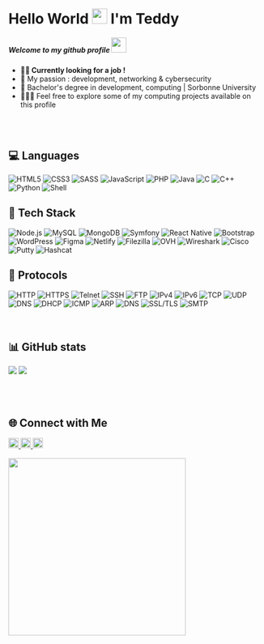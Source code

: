 <div id="header" align="left">
  <h1>Hello World <img src="https://media.giphy.com/media/hvRJCLFzcasrR4ia7z/giphy.gif" width="30px"/> I'm Teddy</h1>
  <!--<img src="https://komarev.com/ghpvc/?username=teddyfresnes&style=flat-square&color=blue" alt=""/>-->
  <h5>Welcome to my github profile <img src="https://media.giphy.com/media/WUlplcMpOCEmTGBtBW/giphy.gif" width="30"></h5>
  <ul>
    <li><strong>🕵🏻 Currently looking for a job !</strong></li>
    <li>📍 My passion : development, networking & cybersecurity</li>
    <li>🏫 Bachelor's degree in development, computing | Sorbonne University</li>
    <li>👨🏻‍💻 Feel free to explore some of my computing projects available on this profile</li>
  </ul>
  <br /><br />
  <h2>💻 Languages</h2>
  <img src="https://img.shields.io/badge/HTML5-E34F26?style=for-the-badge&logo=html5&logoColor=white" alt="HTML5">
  <img src="https://img.shields.io/badge/CSS3-1572B6?style=for-the-badge&logo=css3&logoColor=white" alt="CSS3">
  <img src="https://img.shields.io/badge/SASS-CC6699?style=for-the-badge&logo=sass&logoColor=white" alt="SASS">
  <img src="https://img.shields.io/badge/JavaScript-F7DF1E?style=for-the-badge&logo=javascript&logoColor=black" alt="JavaScript">
  <img src="https://img.shields.io/badge/PHP-777BB4?style=for-the-badge&logo=php&logoColor=white" alt="PHP">
  <img src="https://img.shields.io/badge/Java-007396?style=for-the-badge&logo=java&logoColor=white" alt="Java">
  <img src="https://img.shields.io/badge/C-A8B9CC?style=for-the-badge&logo=c&logoColor=white" alt="C">
  <img src="https://img.shields.io/badge/C++-00599C?style=for-the-badge&logo=c%2B%2B&logoColor=white" alt="C++">
  <img src="https://img.shields.io/badge/Python-3776AB?style=for-the-badge&logo=python&logoColor=white" alt="Python">
  <img src="https://img.shields.io/badge/Shell-4EAA25?style=for-the-badge&logo=gnu-bash&logoColor=white" alt="Shell">
  <br />
  <h2>🧳 Tech Stack</h2>
  <img src="https://img.shields.io/badge/Node.js-339933?style=for-the-badge&logo=node.js&logoColor=white" alt="Node.js">
  <img src="https://img.shields.io/badge/MySQL-4479A1?style=for-the-badge&logo=mysql&logoColor=white" alt="MySQL">
  <img src="https://img.shields.io/badge/MongoDB-47A248?style=for-the-badge&logo=mongodb&logoColor=white" alt="MongoDB">
  <img src="https://img.shields.io/badge/Symfony-000000?style=for-the-badge&logo=symfony&logoColor=white" alt="Symfony">
  <img src="https://img.shields.io/badge/React_Native-61DAFB?style=for-the-badge&logo=react&logoColor=white" alt="React Native">
  <img src="https://img.shields.io/badge/Bootstrap-7952B3?style=for-the-badge&logo=bootstrap&logoColor=white" alt="Bootstrap">
  <img src="https://img.shields.io/badge/WordPress-21759B?style=for-the-badge&logo=WordPress&logoColor=white" alt="WordPress">
  <img src="https://img.shields.io/badge/Figma-F24E1E?style=for-the-badge&logo=figma&logoColor=white" alt="Figma">
  <img src="https://img.shields.io/badge/Netlify-00C7B7?style=for-the-badge&logo=netlify&logoColor=white" alt="Netlify">
  <img src="https://img.shields.io/badge/Filezilla-BF0000?style=for-the-badge&logo=filezilla&logoColor=white" alt="Filezilla">
  <img src="https://img.shields.io/badge/OVH-123F6D?style=for-the-badge&logo=ovh&logoColor=white" alt="OVH">
  <img src="https://img.shields.io/badge/Wireshark-1679A7?style=for-the-badge&logo=wireshark&logoColor=white" alt="Wireshark">
  <img src="https://img.shields.io/badge/Cisco-1BA0D7?style=for-the-badge&logo=cisco&logoColor=white" alt="Cisco">
  <img src="https://img.shields.io/badge/Putty-005CAB?style=for-the-badge" alt="Putty">
  <img src="https://img.shields.io/badge/Hashcat-3498DB?style=for-the-badge" alt="Hashcat">
  <br />
  <h2>📄 Protocols</h2>
  <img src="https://img.shields.io/badge/HTTP-002366?style=for-the-badge&logo=http&logoColor=white" alt="HTTP">
  <img src="https://img.shields.io/badge/HTTPS-002366?style=for-the-badge&logo=https&logoColor=white" alt="HTTPS">
  <img src="https://img.shields.io/badge/Telnet-002366?style=for-the-badge&logo=telnet&logoColor=white" alt="Telnet">
  <img src="https://img.shields.io/badge/SSH-002366?style=for-the-badge&logo=ssh&logoColor=white" alt="SSH">
  <img src="https://img.shields.io/badge/FTP-002366?style=for-the-badge&logo=ftp&logoColor=white" alt="FTP">
  <img src="https://img.shields.io/badge/IPv4-002366?style=for-the-badge&logo=ipv4&logoColor=white" alt="IPv4">
  <img src="https://img.shields.io/badge/IPv6-002366?style=for-the-badge&logo=ipv6&logoColor=white" alt="IPv6">
  <img src="https://img.shields.io/badge/TCP-002366?style=for-the-badge&logo=tcp&logoColor=white" alt="TCP">
  <img src="https://img.shields.io/badge/UDP-002366?style=for-the-badge&logo=udp&logoColor=white" alt="UDP">
  <img src="https://img.shields.io/badge/DNS-002366?style=for-the-badge&logo=dns&logoColor=white" alt="DNS">
  <img src="https://img.shields.io/badge/DHCP-002366?style=for-the-badge&logo=dhcp&logoColor=white" alt="DHCP">
  <img src="https://img.shields.io/badge/ICMP-002366?style=for-the-badge&logo=icmp&logoColor=white" alt="ICMP">
  <img src="https://img.shields.io/badge/ARP-002366?style=for-the-badge&logo=arp&logoColor=white" alt="ARP">
  <img src="https://img.shields.io/badge/DNS-002366?style=for-the-badge&logo=dns&logoColor=white" alt="DNS">
  <img src="https://img.shields.io/badge/SSL%2FTLS-002366?style=for-the-badge&logo=ssl&logoColor=white" alt="SSL/TLS">
  <img src="https://img.shields.io/badge/SMTP-002366?style=for-the-badge&logo=smtp&logoColor=white" alt="SMTP">
  <br /><br /><br />
  <h2>📊 GitHub stats</h2>
  <div>
    <img src="https://github-readme-streak-stats.herokuapp.com/?user=teddyfresnes&theme=react&hide_border=true"/>
    <!--<img src="https://github-readme-stats.vercel.app/api?username=teddyfresnes&theme=react&show_icons=true&hide_border=true&count_private=true"/>-->
    <img src="https://github-readme-stats.vercel.app/api/top-langs/?username=teddyfresnes&theme=react&show_icons=true&hide_border=true&layout=compact"/>
  </div>
  <br /><br /><br />
  <h2>🌐 Connect with Me</h2>
  <a href="https://www.linkedin.com/in/teddy-koehren-51041320b/" target="_blank">
    <img src="https://img.shields.io/badge/LinkedIn-0077B5?style=for-the-badge&logo=linkedin&logoColor=white" alt="LinkedIn" height="20"/>
  </a>
  <a href="https://github.com/teddyfresnes" target="_blank">
    <img src="https://img.shields.io/badge/GitHub-181717?style=for-the-badge&logo=github&logoColor=white" alt="GitHub" height="20"/>
  </a>
  <a href="https://www.root-me.org/teddyfresnes" target="_blank">
    <img src="https://img.shields.io/badge/RootMe-2C3E50?style=for-the-badge" alt="RootMe" height="20"/>
  </a>
  <br /><br />
  <img src="https://media.giphy.com/media/zOvBKUUEERdNm/giphy.gif" width="350"/>
</div>



